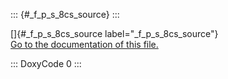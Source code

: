 ::: {#_f_p_s_8cs_source}
:::

[]{#_f_p_s_8cs_source label="_f_p_s_8cs_source"}
[Go to the documentation of this file.](#_f_p_s_8cs)

::: DoxyCode
0
:::
